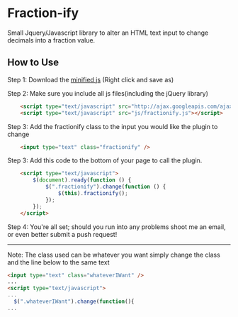 Fraction-ify
============

Small Jquery/Javascript library to alter an HTML text input to change decimals into a fraction value.


How to Use
----------

Step 1: Download the [minified js](https://github.com/JeremyCarlsten/Fraction-ify/blob/master/js/fractionify-1.0.min.js) (Right click and save as)

Step 2: Make sure you include all js files(including the jQuery library)

```html
    <script type="text/javascript" src="http://ajax.googleapis.com/ajax/libs/jquery/1.10.2/jquery.min.js"></script>
    <script type="text/javascript" src="js/fractionify.js"></script>
```

Step 3: Add the fractionify class to the input you would like the plugin to change

```html
    <input type="text" class="fractionify" />
```

Step 3: Add this code to the bottom of your page to call the plugin.


```html
    <script type="text/javascript">
        $(document).ready(function () {
            $(".fractionify").change(function () {
                $(this).fractionify();
            });
        });
    </script>
```

Step 4: You're all set; should you run into any problems shoot me an email, or even better submit a push request!

-----

Note: The class used can be whatever you want simply change the class and the line below to the same text


```html
<input type="text" class="whateverIWant" />
...
<script type="text/javascript">
...
  $(".whateverIWant").change(function(){
...

```
